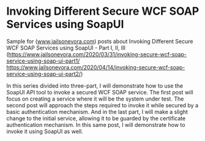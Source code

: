 # Invoking Different Secure WCF SOAP Services using SoapUI
Sample for (www.jailsonevora.com) posts about Invoking Different Secure WCF SOAP Services using SoapUI - Part I, II, III  (https://www.jailsonevora.com/2020/03/31/invoking-secure-wcf-soap-service-using-soap-ui-part1/
https://www.jailsonevora.com/2020/04/14/invoking-secure-wcf-soap-service-using-soap-ui-part2/)

In this series divided into three-part, I will demonstrate how to use the SoapUI API tool to invoke a secured WCF SOAP service. The first post will focus on creating a service where it will be the system under test. The second post will approach the steps required to invoke it while secured by a basic authentication mechanism. And in the last part, I will make a slight change to the initial service, allowing it to be guarded by the certificate authentication mechanism. In this same post, I will demonstrate how to invoke it using SoapUI as well.
